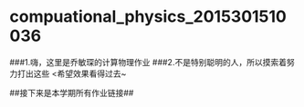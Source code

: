 # compuational_physics_2015301510036
###1.嗨，这里是乔敏琛的计算物理作业
###2.不是特别聪明的人，所以摸索着努力打出这些
<希望效果看得过去~

##接下来是本学期所有作业链接##
